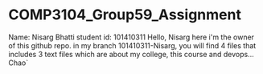 # COMP3104_Group59_Assignment

Name: Nisarg Bhatti
student id: 101410311
Hello, Nisarg here i'm the owner of this github repo.
in my branch 101410311-Nisarg, you will find 4 files that includes 3 text files which are about my college, this course and devops...
Chao`
